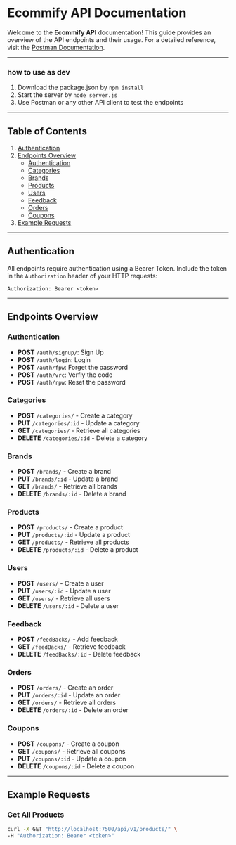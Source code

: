 
# Ecommify API Documentation

Welcome to the **Ecommify API** documentation! This guide provides an overview of the API endpoints and their usage. For a detailed reference, visit the [Postman Documentation](https://documenter.getpostman.com/view/36376131/2sAYJ6BzG7#dc91cee2-91a8-4930-8741-e187e6dda37c).

---
### how to use as dev
1. Download the package.json by `npm install`
2. Start the server by `node server.js`
3. Use Postman or any other API client to test the endpoints

---

## Table of Contents

1. [Authentication](#authentication)  
2. [Endpoints Overview](#endpoints-overview)  
   - [Authentication](#authentication)  
   - [Categories](#categories)  
   - [Brands](#brands)  
   - [Products](#products)  
   - [Users](#users)  
   - [Feedback](#feedback)  
   - [Orders](#orders)  
   - [Coupons](#coupons)  
3. [Example Requests](#example-requests)

---

## Authentication

All endpoints require authentication using a Bearer Token. Include the token in the `Authorization` header of your HTTP requests:

```http
Authorization: Bearer <token>
```

---

## Endpoints Overview

### Authentication 
- **POST** `/auth/signup/`: Sign Up 
- **POST** `/auth/login`: Login
- **POST** `/auth/fpw`: Forget the password
- **POST** `/auth/vrc`: Verfiy the code
- **POST** `/auth/rpw`: Reset the password
### Categories
- **POST** `/categories/` - Create a category  
- **PUT** `/categories/:id` - Update a category  
- **GET** `/categories/` - Retrieve all categories  
- **DELETE** `/categories/:id` - Delete a category  

### Brands
- **POST** `/brands/` - Create a brand  
- **PUT** `/brands/:id` - Update a brand  
- **GET** `/brands/` - Retrieve all brands  
- **DELETE** `/brands/:id` - Delete a brand  

### Products
- **POST** `/products/` - Create a product  
- **PUT** `/products/:id` - Update a product  
- **GET** `/products/` - Retrieve all products  
- **DELETE** `/products/:id` - Delete a product  

### Users
- **POST** `/users/` - Create a user  
- **PUT** `/users/:id` - Update a user  
- **GET** `/users/` - Retrieve all users  
- **DELETE** `/users/:id` - Delete a user  

### Feedback
- **POST** `/feedBacks/` - Add feedback  
- **GET** `/feedBacks/` - Retrieve feedback  
- **DELETE** `/feedBacks/:id` - Delete feedback  

### Orders
- **POST** `/orders/` - Create an order  
- **PUT** `/orders/:id` - Update an order  
- **GET** `/orders/` - Retrieve all orders  
- **DELETE** `/orders/:id` - Delete an order  

### Coupons
- **POST** `/coupons/` - Create a coupon  
- **GET** `/coupons/` - Retrieve all coupons  
- **PUT** `/coupons/:id` - Update a coupon  
- **DELETE** `/coupons/:id` - Delete a coupon  

---

## Example Requests

### Get All Products
```bash
curl -X GET "http://localhost:7500/api/v1/products/" \
-H "Authorization: Bearer <token>"
```
